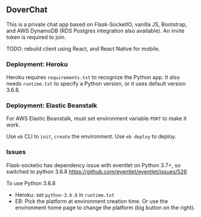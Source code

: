 ## DoverChat

This is a private chat app based on Flask-SocketIO, vanilla JS, Bootstrap, and AWS DynamoDB (RDS Postgres integration also available). An invite token is required to join.

TODO: rebuild client using React, and React Native for mobile.

### Deployment: Heroku

Heroku requires `requirements.txt` to recognize the Python app. It also needs `runtime.txt` to specify a Python version, or it uses default version 3.6.8.

### Deployment: Elastic Beanstalk

For AWS Elastic Beanstalk, must set environment variable `PORT` to make it work.

Use `eb` CLI to `init`, `create` the environment. Use `eb deploy` to deploy.

### Issues

Flask-socketio has dependency issue with eventlet on Python 3.7+, so switched to python 3.6.8 https://github.com/eventlet/eventlet/issues/526

To use Python 3.6.8

- Heroku: set `python-3.6.8` in `runtime.txt`
- EB: Pick the platform at environment creation time. Or use the environment home page to change the platform (big button on the right).
